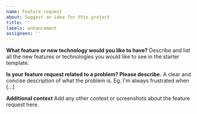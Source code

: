 ```yaml
---
name: Feature request
about: Suggest an idea for this project
title: ''
labels: enhancement
assignees: ''
---
```


**What feature or new technology would you like to have?**
Describe and list all the new features or technologies you would like to see in the starter template.

**Is your feature request related to a problem? Please describe.**
A clear and concise description of what the problem is. Eg. I'm always frustrated when [...]

**Additional context**
Add any other context or screenshots about the feature request here.
